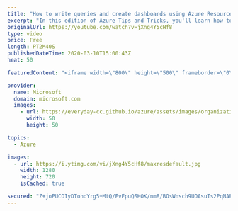 ```yaml
---
title: "How to write queries and create dashboards using Azure Resource Graph | Azure Tips and Tricks"
excerpt: "In this edition of Azure Tips and Tricks, you'll learn how to write queries and create dashboards using the full power of Azure Resource Graph.   For more tips and tricks, visit: http://azuredev.tips    Get started with 12 months of free services and $200 USD in credit. Create your free account today"
originalUrl: https://youtube.com/watch?v=jXng4Y5cHf8
type: video
price: Free
length: PT2M40S
publishedDateTime: 2020-03-10T15:00:43Z
heat: 50

featuredContent: "<iframe width=\"800\" height=\"500\" frameborder=\"0\" src=\"https://www.youtube.com/embed/jXng4Y5cHf8\" allow=\"accelerometer; autoplay; encrypted-media; gyroscope; picture-in-picture\" allowfullscreen></iframe>"

provider:
  name: Microsoft
  domain: microsoft.com
  images:
    - url: https://everyday-cc.github.io/azure/assets/images/organizations/microsoft.com-50x50.jpg
      width: 50
      height: 50

topics:
  - Azure

images:
  - url: https://i.ytimg.com/vi/jXng4Y5cHf8/maxresdefault.jpg
    width: 1280
    height: 720
    isCached: true

secured: "Z+joPUCOIyDTohoYrg5+MtQ/EvEpuQSHOK/nm8/BOsWnsch9UOAsuTs2PqNAPG4ZsOIUzq46X8o94McVYnN0lY8MVFjt4nlxtrcJquN5CUhTgTfgOgSdlVVDnYWWSH4z4Ct2oB8nZf/iC5ulAM42lvHpd1DHyZgRpmeMz/u6kkSSJlO5e6K16mnUMVrPina3D9XspwgYdlETDZFQIvd4y109XtL2294rlGddHx0ybY6oWc9jti0bkfIuKXeWNYketK/g4mAY6Mp2pIA6Q83gOU7Pu2ow6UwLV2Lv71g2A7VxdvgiqoQbOO61QkDlLO6jIfMrdtunjNSXF4EZbGXOB0SYQMi8u7YGERlIkHKjxgC2oI2nOCOSH+EHJAAJoQwvkosW3m5/f3Pxs3NhuC2Zk0grosb0bVEF5ifrGqSy2X8=;TQw3+fsznLJoOZdM/uePXg=="
---
```


